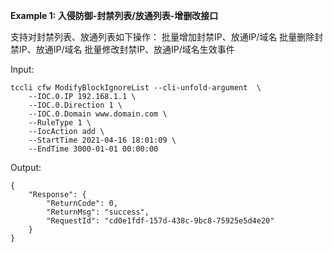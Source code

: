 **Example 1: 入侵防御-封禁列表/放通列表-增删改接口**

支持对封禁列表、放通列表如下操作： 批量增加封禁IP、放通IP/域名 批量删除封禁IP、放通IP/域名 批量修改封禁IP、放通IP/域名生效事件

Input: 

```
tccli cfw ModifyBlockIgnoreList --cli-unfold-argument  \
    --IOC.0.IP 192.168.1.1 \
    --IOC.0.Direction 1 \
    --IOC.0.Domain www.domain.com \
    --RuleType 1 \
    --IocAction add \
    --StartTime 2021-04-16 18:01:09 \
    --EndTime 3000-01-01 00:00:00
```

Output: 
```
{
    "Response": {
        "ReturnCode": 0,
        "ReturnMsg": "success",
        "RequestId": "cd0e1fdf-157d-438c-9bc8-75925e5d4e20"
    }
}
```

